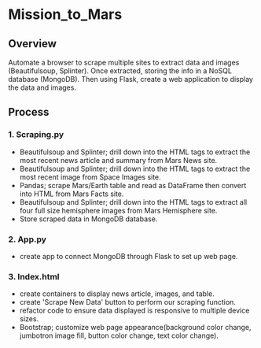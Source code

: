# Mission_to_Mars
## Overview
Automate a browser to scrape multiple sites to extract data and images (Beautifulsoup, Splinter). Once extracted, storing the info in a NoSQL database (MongoDB). Then using Flask, create a web application to display the data and images.

## Process
###  1. Scraping.py
* Beautifulsoup and Splinter; drill down into the HTML tags to extract the most recent news article and summary from Mars News site.
* Beautifulsoup and Splinter; drill down into the HTML tags to extract the most recent image from Space Images site.
* Pandas; scrape Mars/Earth table and read as DataFrame then convert into HTML from Mars Facts site.
* Beautifulsoup and Splinter; drill down into the HTML tags to extract all four full size hemisphere images from Mars Hemisphere site.
* Store scraped data in MongoDB database.


###  2. App.py
* create app to connect MongoDB through Flask to set up web page.
###  3. Index.html
* create containers to display news article, images, and table.
* create 'Scrape New Data' button to perform our scraping function.
* refactor code to ensure data displayed is responsive to multiple device sizes.
* Bootstrap; customize web page appearance(background color change, jumbotron image fill, button color change, text color change).
